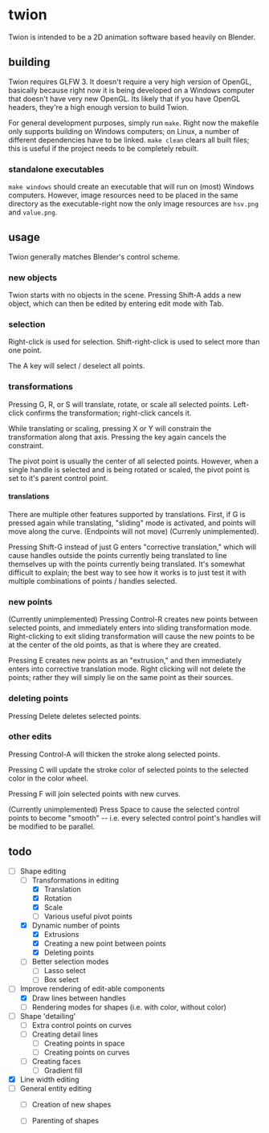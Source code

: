 # twion
Twion is intended to be a 2D animation software based heavily on Blender.

## building
Twion requires GLFW 3. It doesn't require a very high version of OpenGL, basically because right now it is being developed on a Windows computer that doesn't have very new OpenGL.
Its likely that if you have OpenGL headers, they're a high enough version to build Twion.

For general development purposes, simply run `make`. Right now the makefile only supports building on Windows computers; on Linux, a number of different dependencies have to be linked.
`make clean` clears all built files; this is useful if the project needs to be completely rebuilt.

### standalone executables
`make windows` should create an executable that will run on (most) Windows computers. However, image resources need to be placed in the same directory as the executable-right now
the only image resources are `hsv.png` and `value.png`.

## usage
Twion generally matches Blender's control scheme.

### new objects
Twion starts with no objects in the scene. Pressing Shift-A adds a new object, which can then be edited by entering edit mode with Tab.

### selection
Right-click is used for selection. Shift-right-click is used to select more than one point.

The A key will select / deselect all points.

### transformations
Pressing G, R, or S will translate, rotate, or scale all selected points. Left-click confirms the transformation; right-click cancels it.

While translating or scaling, pressing X or Y will constrain the transformation along that axis. Pressing the key again cancels the constraint.

The pivot point is usually the center of all selected points. However, when a single handle is selected and is being rotated or scaled, the pivot point is set to it's parent control point.

#### translations
There are multiple other features supported by translations. First, if G is pressed again while translating, "sliding" mode is activated, and points will move along the curve. (Endpoints will not move) (Currenly unimplemented).

Pressing Shift-G instead of just G enters "corrective translation," which will cause handles outside the points currently being translated to line themselves up with the points currently being translated. It's somewhat difficult to explain; the best way to see how it works is to just test it with multiple combinations of points / handles selected.

### new points
(Currently unimplemented) Pressing Control-R creates new points between selected points, and immediately enters into sliding transformation mode. Right-clicking to exit sliding transformation will cause the new points to be at the center of the old points, as that is where they are created.

Pressing E creates new points as an "extrusion," and then immediately enters into corrective translation mode. Right clicking will not delete the points; rather they will simply lie on the same point as their sources.

### deleting points
Pressing Delete deletes selected points.

### other edits
Pressing Control-A will thicken the stroke along selected points.

Pressing C will update the stroke color of selected points to the selected color in the color wheel.

Pressing F will join selected points with new curves.

(Currently unimplemented) Press Space to cause the selected control points to become "smooth" -- i.e. every selected control point's handles will be modified to be parallel.

## todo
- [ ] Shape editing
   - [ ] Transformations in editing
      - [x] Translation
      - [x] Rotation
      - [x] Scale
      - [ ] Various useful pivot points
   - [x] Dynamic number of points
      - [x] Extrusions
      - [x] Creating a new point between points
      - [x] Deleting points
   - [ ] Better selection modes
      - [ ] Lasso select
      - [ ] Box select
- [ ] Improve rendering of edit-able components
   - [x] Draw lines between handles
   - [ ] Rendering modes for shapes (i.e. with color, without color)
- [ ] Shape 'detailing'
   - [ ] Extra control points on curves
   - [ ] Creating detail lines
      - [ ] Creating points in space
      - [ ] Creating points on curves
   - [ ] Creating faces
      - [ ] Gradient fill
- [x] Line width editing
- [ ] General entity editing
   - [ ] Creation of new shapes
   - [ ] Parenting of shapes

